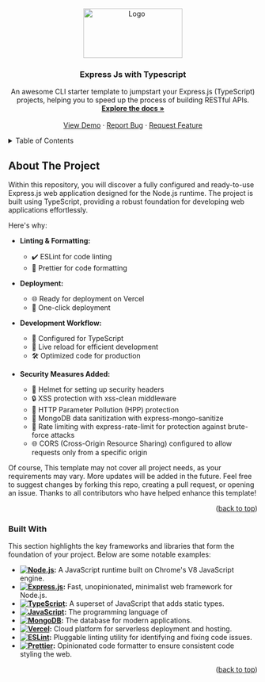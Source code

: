 <a name="readme-top"></a>

<br />
<div align="center">
  <a href="https://github.com/othneildrew/Best-README-Template">
    <img src="https://repository-images.githubusercontent.com/162537377/9c807700-9828-11ea-8a3b-47411956130e" alt="Logo" width="200" height="100">
  </a>

  <h3 align="center">Express Js with Typescript</h3>

  <p align="center">
    An awesome CLI starter template to jumpstart your Express.js (TypeScript) projects, helping you to speed up the process of building RESTful APIs.
    <br />
    <a href="https://github.com/BoBsRepository/create-express-ts-template"><strong>Explore the docs »</strong></a>
    <br />
    <br />
    <a href="https://create-expresss-ts.vercel.app">View Demo</a>
    ·
    <a href="https://github.com/BoBsRepository/create-express-ts-template/issues">Report Bug</a>
    ·
    <a href="https://github.com/BoBsRepository/create-express-ts-template/issues">Request Feature</a>
  </p>
</div>



<details>
  <summary>Table of Contents</summary>
  <ol>
    <li>
      <a href="#about-the-project">About The Project</a>
      <ul>
        <li><a href="#built-with">Built With</a></li>
      </ul>
    </li>
    <li>
      <a href="#getting-started">Getting Started</a>
      <ul>
        <li><a href="#prerequisites">Prerequisites</a></li>
        <li><a href="#installation">Installation</a></li>
      </ul>
    </li>
    <li><a href="#usage">Usage</a></li>
    <li><a href="#roadmap">Roadmap</a></li>
    <li><a href="#contributing">Contributing</a></li>
    <li><a href="#license">License</a></li>
    <li><a href="#contact">Contact</a></li>
    <li><a href="#acknowledgments">Acknowledgments</a></li>
  </ol>
</details>


## About The Project


Within this repository, you will discover a fully configured and ready-to-use Express.js web application designed for the Node.js runtime. The project is built using TypeScript, providing a robust foundation for developing web applications effortlessly.

Here's why:
- **Linting & Formatting:**
  - ✔️ ESLint for code linting
  - 🎨 Prettier for code formatting

- **Deployment:**
  - 🌐 Ready for deployment on Vercel
  - 🚀 One-click deployment

- **Development Workflow:**
  - 🔧 Configured for TypeScript
  - 🔄 Live reload for efficient development
  - 🛠 Optimized code for production

- **Security Measures Added:**
  - 🔐 Helmet for setting up security headers
  - 🔒 XSS protection with xss-clean middleware
  - 🚧 HTTP Parameter Pollution (HPP) protection
  - 🧼 MongoDB data sanitization with express-mongo-sanitize
  - 🚦 Rate limiting with express-rate-limit for protection against brute-force attacks
  - 🌐 CORS (Cross-Origin Resource Sharing) configured to allow requests only from a specific origin  

Of course, This template may not cover all project needs, as your requirements may vary. More updates will be added in the future. Feel free to suggest changes by forking this repo, creating a pull request, or opening an issue. Thanks to all contributors who have helped enhance this template!

<p align="right">(<a href="#readme-top">back to top</a>)</p>

### Built With

This section highlights the key frameworks and libraries that form the foundation of your project. Below are some notable examples:


- **[![Node.js](https://img.shields.io/badge/Node.js-43853D?style=for-the-badge&logo=node.js&logoColor=white)](https://nodejs.org/):** A JavaScript runtime built on Chrome's V8 JavaScript engine.
- **[![Express.js](https://img.shields.io/badge/Express.js-404D59?style=for-the-badge)](https://expressjs.com/):** Fast, unopinionated, minimalist web framework for Node.js.
- **[![TypeScript](https://shields.io/badge/TypeScript-3178C6?logo=TypeScript&logoColor=FFF&style=flat-square)](https://www.typescriptlang.org/):** A superset of JavaScript that adds static types.
- **[![JavaScript](https://img.shields.io/badge/JavaScript-323330?style=for-the-badge&logo=javascript&logoColor=F7DF1E)](https://developer.mozilla.org/en-US/docs/Web/JavaScript):** The programming language of 
- **[![MongoDB](https://img.shields.io/badge/MongoDB-4EA94B?style=for-the-badge&logo=mongodb&logoColor=white)](https://www.mongodb.com/):** The database for modern applications.
- **[![Vercel](https://img.shields.io/badge/Vercel-000000?style=for-the-badge&logo=vercel&logoColor=white)](https://vercel.com/):** Cloud platform for serverless deployment and hosting.
- **[![ESLint](https://img.shields.io/badge/ESLint-4B32C3?style=for-the-badge&logo=eslint&logoColor=white)](https://eslint.org/):** Pluggable linting utility for identifying and fixing code issues.
- **[![Prettier](https://img.shields.io/badge/Prettier-F7B93E?style=for-the-badge&logo=prettier&logoColor=white)](https://prettier.io/):** Opinionated code formatter to ensure consistent code styling the web.



<p align="right">(<a href="#readme-top">back to top</a>)</p>







